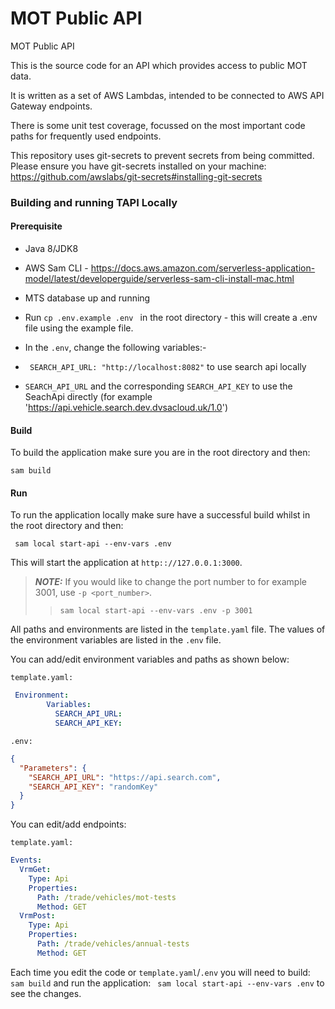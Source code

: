 # MOT Public API

MOT Public API

This is the source code for an API which provides access to public MOT data.

It is written as a set of AWS Lambdas, intended to be connected to AWS API Gateway endpoints.

There is some unit test coverage, focussed on the most important code paths for frequently used endpoints.

This repository uses git-secrets to prevent secrets from being committed.
Please ensure you have git-secrets installed on your machine: https://github.com/awslabs/git-secrets#installing-git-secrets

### Building and running TAPI Locally

#### Prerequisite

- Java 8/JDK8
- AWS Sam CLI - https://docs.aws.amazon.com/serverless-application-model/latest/developerguide/serverless-sam-cli-install-mac.html
- MTS database up and running
- Run ``` cp .env.example .env  ``` in the root directory - this will create a .env file using the example file.

- In the ```.env```, change the following variables:-
- ``` SEARCH_API_URL: "http://localhost:8082"``` to use search api locally  
- ```SEARCH_API_URL``` and the corresponding ```SEARCH_API_KEY``` to use the SeachApi directly (for example 'https://api.vehicle.search.dev.dvsacloud.uk/1.0')

#### Build
 
To build the application make sure you are in the root directory and then:

``` sam build ```

#### Run

To run the application locally make sure have a successful build whilst in the root directory and then:

``` sam local start-api --env-vars .env```

This will start the application at ```http:://127.0.0.1:3000```.

> **_NOTE:_**
If you would like to change the port number to for example 3001, use ```-p <port_number>```.
> > ```sam local start-api --env-vars .env -p 3001```


All paths and environments are listed in the ```template.yaml``` file.
The values of the environment variables are listed in the ```.env``` file.

You can add/edit environment variables and paths as shown below:

```template.yaml:```
```yaml
 Environment:
        Variables:
          SEARCH_API_URL:
          SEARCH_API_KEY:
```
```.env:```
```json
{
  "Parameters": {
    "SEARCH_API_URL": "https://api.search.com",
    "SEARCH_API_KEY": "randomKey"
  }
}
```
You can edit/add endpoints:

```template.yaml:```
```yaml
Events:
  VrmGet:
    Type: Api
    Properties:
      Path: /trade/vehicles/mot-tests
      Method: GET
  VrmPost:
    Type: Api
    Properties:
      Path: /trade/vehicles/annual-tests
      Method: GET
```

Each time you edit the code or ```template.yaml```/```.env``` you will need to build: ```sam build``` and run the application: ``` sam local start-api --env-vars .env``` to see the changes.

